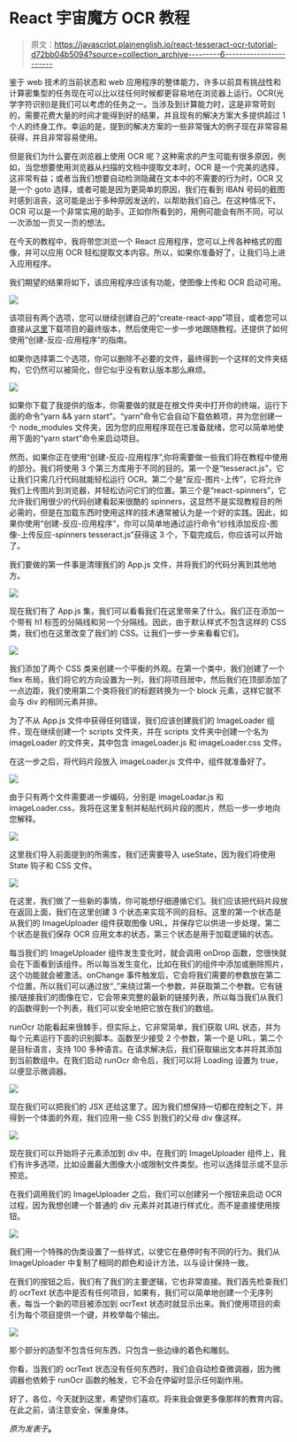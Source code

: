 # React 宇宙魔方 OCR 教程

> 原文：<https://javascript.plainenglish.io/react-tesseract-ocr-tutorial-d72bb04b5094?source=collection_archive---------6----------------------->

鉴于 web 技术的当前状态和 web 应用程序的整体能力，许多以前具有挑战性和计算密集型的任务现在可以比以往任何时候都更容易地在浏览器上运行。OCR(光学字符识别)是我们可以考虑的任务之一。当涉及到计算能力时，这是非常苛刻的，需要花费大量的时间才能得到好的结果，并且现有的解决方案大多提供超过 1 个人的终身工作。幸运的是，提到的解决方案的一些非常强大的例子现在非常容易获得，并且非常容易使用。

但是我们为什么要在浏览器上使用 OCR 呢？这种需求的产生可能有很多原因，例如，当您想要使用浏览器从扫描的文档中提取文本时，OCR 是一个完美的选择，这非常有益；或者当我们想要自动检测隐藏在文本中的不需要的行为时，OCR 又是一个 goto 选择，或者可能是因为更简单的原因，我们在看到 IBAN 号码的截图时感到沮丧，这可能是出于多种原因发送的，以帮助我们自己。在这种情况下，OCR 可以是一个非常实用的助手。正如你所看到的，用例可能会有所不同，可以一次添加一页又一页的想法。

在今天的教程中，我将带您浏览一个 React 应用程序，您可以上传各种格式的图像，并可以应用 OCR 轻松提取文本内容。所以，如果你准备好了，让我们马上进入应用程序。

我们期望的结果将如下，该应用程序应该有功能，使图像上传和 OCR 启动可用。

![](img/d4b19874890da9a8dd3afe10920c6a2b.png)

该项目有两个选项，您可以继续创建自己的“create-react-app”项目，或者您可以直接从[这里](https://github.com/eren23/react-tesseract-ocr-starter)下载项目的最终版本，然后使用它一步一步地跟随教程。还提供了如何使用“创建-反应-应用程序”的指南。

如果你选择第二个选项，你可以删除不必要的文件，最终得到一个这样的文件夹结构，它仍然可以被简化，但它似乎没有默认版本那么麻烦。

![](img/b2e35f7cd46a74134cbbb16162b31672.png)

如果你下载了我提供的版本，你需要做的就是在根文件夹中打开你的终端，运行下面的命令“yarn && yarn start”。“yarn”命令它会自动下载依赖项，并为您创建一个 node_modules 文件夹，因为您的应用程序现在已准备就绪，您可以简单地使用下面的“yarn start”命令来启动项目。

然而，如果你正在使用“创建-反应-应用程序”,你将需要做一些我们将在教程中使用的部分。我们将使用 3 个第三方库用于不同的目的。第一个是“tesseract.js”，它让我们只需几行代码就能轻松运行 OCR。第二个是“反应-图片-上传”，它将允许我们上传图片到浏览器，并轻松访问它们的位置。第三个是“react-spinners”，它允许我们用很少的代码创建看起来很酷的 spinners，这显然不是实现教程目的所必需的，但是在加载东西时使用这样的技术通常被认为是一个好的实践。因此，如果你使用“创建-反应-应用程序”，你可以简单地通过运行命令“纱线添加反应-图像-上传反应-spinners tesseract.js”获得这 3 个，下载完成后，你应该可以开始了。

我们要做的第一件事是清理我们的 App.js 文件，并将我们的代码分离到其他地方。

![](img/e76a6179c87d7e7ca9d160fa752c6ee8.png)

现在我们有了 App.js 集，我们可以看看我们在这里带来了什么。我们正在添加一个带有 h1 标签的分隔线和另一个分隔线。因此，由于默认样式不包含这样的 CSS 类，我们也在这里改变了我们的 CSS。让我们一步一步来看看它们。

![](img/d16fab7860dbb3ccf32c2dae0313bad0.png)

我们添加了两个 CSS 类来创建一个平衡的外观。在第一个类中，我们创建了一个 flex 布局，我们将它的方向设置为一列，我们将项目居中，然后我们在顶部添加了一点边距，我们使用第二个类将我们的标题转换为一个 block 元素，这样它就不会与 div 的相同元素并排。

为了不从 App.js 文件中获得任何错误，我们应该创建我们的 ImageLoader 组件，现在继续创建一个 scripts 文件夹，并在 scripts 文件夹中创建一个名为 imageLoader 的文件夹，其中包含 imageLoader.js 和 imageLoader.css 文件。

在这一步之后，将代码片段放入 imageLoader.js 文件中，组件就准备好了。

![](img/fd02e628f8a6c17c26051bb15092864f.png)

由于只有两个文件需要进一步编码，分别是 imageLoadar.js 和 imageLoader.css，我将在这里复制并粘贴代码片段的图片，然后一步一步地向您解释。

![](img/f762c525c5dfa444c4e061dc963b2441.png)

这里我们导入前面提到的所需库，我们还需要导入 useState，因为我们将使用 State 钩子和 CSS 文件。

![](img/7abe8a3d42992d8889794c761c678b3d.png)

在这里，我们做了一些新的事情，你可能想仔细遵循它们。我们应该把代码片段放在返回上面，我们在这里创建 3 个状态来实现不同的目标。这里的第一个状态是从我们的 ImageUploader 组件获取图像 URL，并保存它以供进一步处理，第二个状态是我们保存 OCR 应用文本的状态，第三个状态是用于加载逻辑的状态。

每当我们的 ImageUploader 组件发生变化时，就会调用 onDrop 函数，您很快就会在下面看到该组件。所以每当发生变化，比如在我们的组件中添加或删除照片，这个功能就会被激活。onChange 事件触发后，它会将我们需要的参数放在第二个位置，所以我们可以通过放“_”来绕过第一个参数，并获取第二个参数。它有链接/链接我们的图像在它，它会带来完整的最新的链接列表，所以每当我们从我们的函数得到一个列表，我们可以安全地把它放在我们的数组。

runOcr 功能看起来很棘手，但实际上，它非常简单，我们获取 URL 状态，并为每个元素运行下面的识别脚本。函数至少接受 2 个参数，第一个是 URL，第二个是目标语言，支持 100 多种语言。在请求解决后，我们获取输出文本并将其添加到当前数组中。在我们启动 runOcr 命令后，我们可以将 Loading 设置为 true，以便显示微调器。

![](img/ebd5af56684edc3d7b65c4df1652601d.png)

现在我们可以把我们的 JSX 还给这里了。因为我们想保持一切都在控制之下，并得到一个体面的外观，我们应用一些 CSS 到我们的父母 div 像这样。

![](img/951f716e24c10ce2572b8c17e416bad8.png)

现在我们可以开始将子元素添加到 div 中。在我们的 ImageUploader 组件上，我们有许多选项，比如设置最大图像大小或限制文件类型。也可以选择显示或不显示预览。

在我们调用我们的 ImageUploader 之后，我们可以创建另一个按钮来启动 OCR 过程，因为我想创建一个普通的 div 元素并对其进行样式化，而不是直接使用按钮。

![](img/c75430e9a3a81139fc2d5ae912a29c60.png)

我们用一个特殊的伪类设置了一些样式，以使它在悬停时有不同的行为。我们从 ImageUploader 中复制了相同的颜色和设计方法，以与设计保持一致。

在我们的按钮之后，我们有了我们的主要逻辑，它也非常直接。我们首先检查我们的 ocrText 状态中是否有任何项目，如果有，我们可以简单地创建一个无序列表，每当一个新的项目被添加到 ocrText 状态时就显示出来。我们使用项目的索引为每个项目提供一个键，并枚举每个输出。

![](img/a8552fb13866f88ea7c7b2fb5a5313c2.png)

那个部分的造型不包含任何东西，只包含一些边缘的着色和雕刻。

你看，当我们的 ocrText 状态没有任何东西时，我们会自动检查微调器，因为微调器也依赖于 runOcr 函数的触发，它不会在停留时显示任何副作用。

好了，各位，今天就到这里，希望你们喜欢。将来我会做更多像那样的教育内容。在此之前，请注意安全，保重身体。

*原为发表于*[](https://blog.akbuluteren.com/blog/react-tesseract-ocr-tutorial)**。**